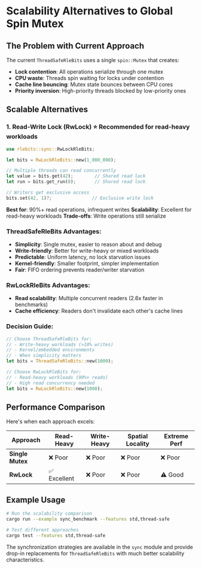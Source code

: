# Scalability Alternatives to Global Spin Mutex

## The Problem with Current Approach

The current `ThreadSafeRleBits` uses a single `spin::Mutex` that creates:

- **Lock contention**: All operations serialize through one mutex
- **CPU waste**: Threads spin waiting for locks under contention
- **Cache line bouncing**: Mutex state bounces between CPU cores
- **Priority inversion**: High-priority threads blocked by low-priority ones

## Scalable Alternatives

### 1. **Read-Write Lock (RwLock)** ⭐ **Recommended for read-heavy workloads**

```rust
use rlebits::sync::RwLockRleBits;

let bits = RwLockRleBits::new(1_000_000);

// Multiple threads can read concurrently
let value = bits.get(42);        // Shared read lock
let run = bits.get_run(0);       // Shared read lock

// Writers get exclusive access
bits.set(42, 1)?;               // Exclusive write lock
```

**Best for**: 90%+ read operations, infrequent writes
**Scalability**: Excellent for read-heavy workloads
**Trade-offs**: Write operations still serialize

### **ThreadSafeRleBits Advantages:**
- **Simplicity**: Single mutex, easier to reason about and debug
- **Write-friendly**: Better for write-heavy or mixed workloads
- **Predictable**: Uniform latency, no lock starvation issues
- **Kernel-friendly**: Smaller footprint, simpler implementation
- **Fair**: FIFO ordering prevents reader/writer starvation

### **RwLockRleBits Advantages:**
- **Read scalability**: Multiple concurrent readers (2.6x faster in benchmarks)
- **Cache efficiency**: Readers don't invalidate each other's cache lines

### **Decision Guide:**
```rust
// Choose ThreadSafeRleBits for:
// - Write-heavy workloads (>10% writes)
// - Kernel/embedded environments  
// - When simplicity matters
let bits = ThreadSafeRleBits::new(1000);

// Choose RwLockRleBits for:
// - Read-heavy workloads (90%+ reads)
// - High read concurrency needed
let bits = RwLockRleBits::new(1000);
```

## Performance Comparison

Here's when each approach excels:

| Approach | Read-Heavy | Write-Heavy | Spatial Locality | Extreme Perf |
|----------|------------|-------------|------------------|--------------|
| **Single Mutex** | ❌ Poor | ❌ Poor | ❌ Poor | ❌ Poor |
| **RwLock** | ✅ Excellent | ❌ Poor | ❌ Poor | ⚠️ Good |

## Example Usage

```bash
# Run the scalability comparison
cargo run --example sync_benchmark --features std,thread-safe

# Test different approaches
cargo test --features std,thread-safe
```

The synchronization strategies are available in the `sync` module and provide drop-in replacements for `ThreadSafeRleBits` with much better scalability characteristics.
